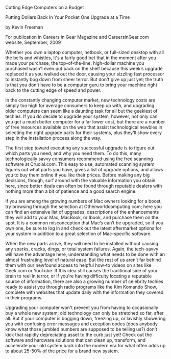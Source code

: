 Cutting Edge Computers on a Budget

Putting Dollars Back In Your Pocket One Upgrade at a Time

by Kevin Freeman

For publication in Careers in Gear Magazine and CareersinGear.com website, September, 2009

Whether you own a laptop computer, netbook, or full-sized desktop with all the bells and whistles, it's a fairly good bet that in the moment after you made your purchase, the top-of-the-line, high-dollar machine you purchased wasn’t even put back on the shelf because this week’s upgrade replaced it as you walked out the door, causing your sizzling fast processor to instantly bog down from sheer terror. But don't give up just yet; the truth is that you don't have to be a computer guru to bring your machine right back to the cutting edge of speed and power.

In the constantly changing computer market, new technology costs are simply too high for average consumers to keep up with, and upgrading older computers can seem like a daunting task for all but the geekiest of techies. If you do decide to upgrade your system, however, not only can you get a much better computer for a far lower cost, but there are a number of free resources available on the web that assist technological newbies in selecting the right upgrade parts for their systems, plus they'll show every step in the installation process along the way.

The first step toward executing any successful upgrade is to figure out which parts you need, and why you need them. To do this, many technologically savvy consumers recommend using the free scanning software at Crucial.com. This easy to use, automated scanning system figures out what parts you have, gives a list of upgrade options, and allows you to buy them online if you like their prices. Before making any big decisions, though, surf around with the valuable information you obtain here, since better deals can often be found through reputable dealers with nothing more than a bit of patience and a good search engine.

If you are among the growing numbers of Mac owners looking for a boost, try browsing through the selection at Otherworldcomputing.com; here you can find an extensive list of upgrades, descriptions of the enhancements they will add to your Mac, MacBook, or Ibook, and purchase them on the spot. It is a common misconception that Mac’s can’t be upgraded, so if you own one, be sure to log in and check out the latest aftermarket options for your system in addition to a great selection of Mac-specific software.  

When the new parts arrive, they will need to be installed without causing any sparks, cracks, dings, or total system failures. Again, the tech-savvy will have the advantage here, understanding what needs to be done with an almost frustrating level of natural ease. But the rest of us aren’t far behind them with our newfound access to helpful how-to videos on sites like Geek.com or YouTube. If this idea still causes the traditional side of your brain to reel in terror, or if you're having difficulty locating a reputable source of information, there are also a growing number of celebrity techies ready to assist you through radio programs like the Kim Komando Show, complete with websites that update daily with the information they covered in their programs.  

Upgrading your computer won't prevent you from having to occasionally buy a whole new system; old technology can only be stretched so far, after all. But if your computer is bogging down, freezing up, or lavishly showering you with confusing error messages and exception codes (does anybody know what those jumbled numbers are supposed to be telling us?) don’t kick that rapidly depreciating asset to the curb just yet! Check out the software and hardware solutions that can clean up, transform, and accelerate your old system back into the modern era for what often adds up to about 25-50% of the price for a brand new system.

